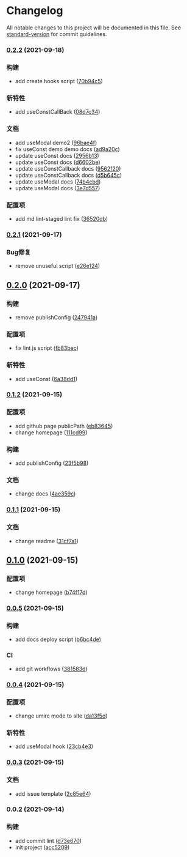 # Changelog

All notable changes to this project will be documented in this file. See [standard-version](https://github.com/conventional-changelog/standard-version) for commit guidelines.

### [0.2.2](https://github.com/wanglihua007/whooks/compare/v0.2.1...v0.2.2) (2021-09-18)


### 构建

* add create hooks script ([70b94c5](https://github.com/wanglihua007/whooks/commit/70b94c5bc41ef199dc1939c402396371e7016a68))


### 新特性

* add useConstCallBack ([08d7c34](https://github.com/wanglihua007/whooks/commit/08d7c345f06966295e7fb06f98893452df6fdcf0))


### 文档

* add useModal demo2 ([96bae4f](https://github.com/wanglihua007/whooks/commit/96bae4ff23584fd787495c0d60e46df2cfc427e0))
* fix useConst demo demo docs ([ad9a20c](https://github.com/wanglihua007/whooks/commit/ad9a20cbeb131deb16028fff0f8cf9d1284f6aee))
* update useConst docs ([2956b13](https://github.com/wanglihua007/whooks/commit/2956b13b0a1c6112b0d6182d174160f0bcb38118))
* update useConst docs ([d6602be](https://github.com/wanglihua007/whooks/commit/d6602beaf735bb9eb366a640ffa1526656238ad4))
* update useConstCallback docs ([9562f20](https://github.com/wanglihua007/whooks/commit/9562f204ebdc07ee8dfb41c4acb6f88f7fde80ee))
* update useConstCallback docs ([d5b645c](https://github.com/wanglihua007/whooks/commit/d5b645c8607e70df24c0a08a5844df6f53f4d8fb))
* update useModal docs ([74b4cbd](https://github.com/wanglihua007/whooks/commit/74b4cbd7842a0c756af259a1c30688c7f91d5b82))
* update useModal docs ([3e7d557](https://github.com/wanglihua007/whooks/commit/3e7d5571af6c4831962201514001e1fdcfe98f10))


### 配置项

* add md lint-staged lint fix ([36520db](https://github.com/wanglihua007/whooks/commit/36520db6361074fecc2104cc58967ef4f63a7875))

### [0.2.1](https://github.com/wanglihua007/whooks/compare/v0.2.0...v0.2.1) (2021-09-17)


### Bug修复

* remove unuseful script ([e26e124](https://github.com/wanglihua007/whooks/commit/e26e1240d1dece7c8d0592c50e52a0a7b7dc4957))

## [0.2.0](https://github.com/wanglihua007/whooks/compare/v0.1.2...v0.2.0) (2021-09-17)


### 构建

* remove publishConfig ([247941a](https://github.com/wanglihua007/whooks/commit/247941a3cce859d2929cfa934de088694984507e))


### 配置项

* fix lint js script ([fb83bec](https://github.com/wanglihua007/whooks/commit/fb83becc3e0ee59c32764274edba84cd8face5b0))


### 新特性

* add useConst ([6a38dd1](https://github.com/wanglihua007/whooks/commit/6a38dd1df5ccd137cb3344011859630929b1b6bf))

### [0.1.2](https://github.com/wanglihua007/whooks/compare/v0.1.1...v0.1.2) (2021-09-15)


### 配置项

* add github page publicPath ([eb83645](https://github.com/wanglihua007/whooks/commit/eb83645af9d982ca62e8222e425d6f2e868603f3))
* change homepage ([111cd99](https://github.com/wanglihua007/whooks/commit/111cd9902b305a6abd1de7ee9daf653125470cad))


### 构建

* add publishConfig ([23f5b98](https://github.com/wanglihua007/whooks/commit/23f5b9825847fdb4455c34c5f15d7467654b6714))


### 文档

* change docs ([4ae359c](https://github.com/wanglihua007/whooks/commit/4ae359cd89c45e3b11995293018277995f7df56a))

### [0.1.1](https://github.com/wanglihua007/whooks/compare/v0.1.0...v0.1.1) (2021-09-15)


### 文档

* change readme ([31cf7a1](https://github.com/wanglihua007/whooks/commit/31cf7a192395507939af75c607c86ee668208fc0))

## [0.1.0](https://github.com/wanglihua007/whooks/compare/v0.0.5...v0.1.0) (2021-09-15)


### 配置项

* change homepage ([b74f17d](https://github.com/wanglihua007/whooks/commit/b74f17dafcd7a6c7a08d412495c0245f558b70b6))

### [0.0.5](https://github.com/wanglihua007/whooks/compare/v0.0.4...v0.0.5) (2021-09-15)


### 构建

* add docs deploy script ([b6bc4de](https://github.com/wanglihua007/whooks/commit/b6bc4ded3696f8ae5c751a208dcc6b924d47399f))


### CI

* add git workflows ([381583d](https://github.com/wanglihua007/whooks/commit/381583d3fef952a3a5445bcc4b1b6b10fb2f0704))

### [0.0.4](https://github.com/wanglihua007/whooks/compare/v0.0.3...v0.0.4) (2021-09-15)


### 配置项

* change umirc mode to site ([da13f5d](https://github.com/wanglihua007/whooks/commit/da13f5d825b52319b7da7be522d12a6f9b944a62))


### 新特性

* add useModal hook ([23cb4e3](https://github.com/wanglihua007/whooks/commit/23cb4e37140fbe0606253bed60f8bac3093c2c1b))

### [0.0.3](https://github.com/wanglihua007/whooks/compare/v0.0.2...v0.0.3) (2021-09-15)


### 文档

* add issue template ([2c85e64](https://github.com/wanglihua007/whooks/commit/2c85e648b8bc5f3ea315221ee61f711fa610a8ac))

### 0.0.2 (2021-09-14)


### 构建

* add commit lint ([d73e670](https://github.com/wanglihua007/whooks/commit/d73e6702628ccb612a7ce58933f18236e357a794))
* init project ([acc5209](https://github.com/wanglihua007/whooks/commit/acc52092c2805afb8958d1c7a5c27761bf3a39f6))
